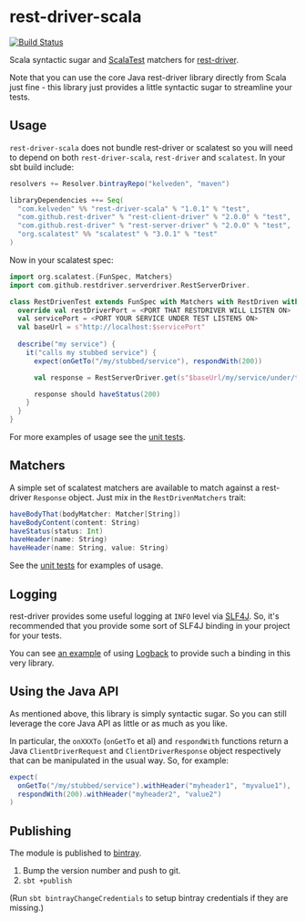 # rest-driver-scala
[![Build Status](https://travis-ci.org/kelveden/rest-driver-scala.png?branch=master)](https://travis-ci.org/kelveden/rest-driver-scala)

Scala syntactic sugar and [ScalaTest](http://scalatest.org) matchers for [rest-driver](https://github.com/rest-driver/rest-driver).

Note that you can use the core Java rest-driver library directly from Scala just fine - this
 library just provides a little syntactic sugar to streamline your tests.

## Usage
`rest-driver-scala` does not bundle rest-driver or scalatest so you will need to depend
on both `rest-driver-scala`, `rest-driver` and `scalatest`. In your sbt build include:

```scala
resolvers += Resolver.bintrayRepo("kelveden", "maven")

libraryDependencies ++= Seq(
  "com.kelveden" %% "rest-driver-scala" % "1.0.1" % "test",
  "com.github.rest-driver" % "rest-client-driver" % "2.0.0" % "test",
  "com.github.rest-driver" % "rest-server-driver" % "2.0.0" % "test",
  "org.scalatest" %% "scalatest" % "3.0.1" % "test"
)
```

Now in your scalatest spec:

```scala
import org.scalatest.{FunSpec, Matchers}
import com.github.restdriver.serverdriver.RestServerDriver.

class RestDrivenTest extends FunSpec with Matchers with RestDriven with RestDrivenMatchers {
  override val restDriverPort = <PORT THAT RESTDRIVER WILL LISTEN ON>
  val servicePort = <PORT YOUR SERVICE UNDER TEST LISTENS ON>
  val baseUrl = s"http://localhost:$servicePort"
      
  describe("my service") {
    it("calls my stubbed service") {
      expect(onGetTo("/my/stubbed/service"), respondWith(200))

      val response = RestServerDriver.get(s"$baseUrl/my/service/under/test")

      response should haveStatus(200)
    }
  }
}

```

For more examples of usage see the [unit tests](./src/test/scala/com/kelveden/restdriverscala/RestDrivenTest.scala).

## Matchers
A simple set of scalatest matchers are available to match against a rest-driver `Response` object.
Just mix in the `RestDrivenMatchers` trait:

```scala
haveBodyThat(bodyMatcher: Matcher[String])
haveBodyContent(content: String)
haveStatus(status: Int)
haveHeader(name: String)
haveHeader(name: String, value: String)
```

See the [unit tests](./src/test/scala/com/kelveden/restdriverscala/RestDrivenMatchersTest.scala) for examples of usage.

## Logging
rest-driver provides some useful logging at `INFO` level via [SLF4J](https://www.slf4j.org/).
So, it's recommended that you provide some sort of SLF4J binding in your project for your tests.

You can see [an example](./src/test/resources/logback-test.xml) of using [Logback](http://logback.qos.ch/) to provide such a binding
in this very library.

## Using the Java API
As mentioned above, this library is simply syntactic sugar. So you can still leverage the core
Java API as little or as much as you like.

In particular, the `onXXXTo` (`onGetTo` et al) and `respondWith` functions return a Java
`ClientDriverRequest` and `ClientDriverResponse` object respectively that
can be manipulated in the usual way. So, for example:

```scala
expect(
  onGetTo("/my/stubbed/service").withHeader("myheader1", "myvalue1"),
  respondWith(200).withHeader("myheader2", "value2")
)
```

## Publishing
The module is published to [bintray](https://bintray.com).

1. Bump the version number and push to git.
2. `sbt +publish`

(Run `sbt bintrayChangeCredentials` to setup bintray credentials if they are missing.)